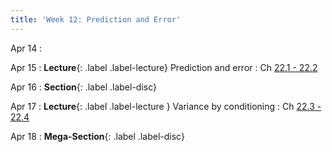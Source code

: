 ```yaml
---
title: 'Week 12: Prediction and Error'
---
```


Apr 14
: 

Apr 15
: **Lecture**{: .label .label-lecture} Prediction and error
    : Ch [22.1 - 22.2](http://prob140.org/textbook/content/Chapter_22/00_Prediction.html)

Apr 16
: **Section**{: .label .label-disc}

Apr 17
: **Lecture**{: .label .label-lecture } Variance by conditioning
    : Ch [22.3 - 22.4](http://prob140.org/textbook/content/Chapter_22/03_Variance_by_Conditioning.html)

Apr 18
: **Mega-Section**{: .label .label-disc}